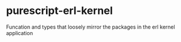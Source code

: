 # purescript-erl-kernel

Funcation and types that loosely mirror the packages in the erl kernel application
